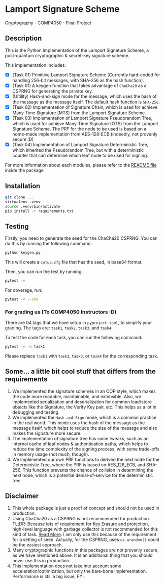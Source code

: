 # Lamport Signature Scheme 

Cryptography - COMP4050 - Final Project 

## Description 

This is the Python Implementation of the Lamport Signature Scheme, a post-quantum cryptographic & secret-key signature scheme. 

This implementation includes: 

- [x] (Task 01) Primitive Lamport Signature Scheme (Currently hard-coded for handling 256-bit messages, with SHA-256 as the hash function). 
- [x] (Task 01) A keygen function that takes advantage of `ChaCha20` as a CSPRNG for generating the private key.
- [x] (Ultility) Hash-and-sign mode for the message, which uses the hash of the message as the message itself. The default hash function is `SHA-256`.
- [x] (Task 02) Implementation of Signature Chain, which is used for achieve Many-Time Signature (MTS) from the Lamport Signature Scheme.
- [x] (Task 03) Implementation of Lamport Signature Pseudorandom Tree, which is used for achieve Many-Time Signature (OTS) from the Lamport Signature Scheme. The PRF for the node to be used is based on a home-made implementation from AES-128-ECB (indeedly, not provenly secure :D)
- [x] (Task 04) Implementation of Lamport Signature Deterministic Tree, which inherited the Pseudorandom Tree, but with a deterministic counter that can determine which leaf node to be used for signing. 

For more information about each modules, please refer to the [README file](./LamportSignature/README.md) inside the package

## Installation

```bash
git clone ... 
virtualenv .venv
source .venv/bin/activate
pip install -r requirements.txt
``` 

## Testing 

Firstly, you need to generate the seed for the ChaCha20 CSPRNG. You can do this by running the following command: 

```bash
python keygen.py
```

This will create a `setup.cfg` file that has the seed, in base64 format. 

Then, you can run the test by running:

```bash
pytest -v
```

For coverage, run: 

```bash
pytest -v --cov
```

### For grading us (To COMP4050 Instructors :D)

There are 04 tags that we have setup in `pyproject.toml`, to simplify your grading. The tags are: `task1`, `task2`, `task3`, and `task4`.

To test the code for each task, you can run the following command: 

```bash
pytest -v -m task1
```
Please replace `task1` with `task2`, `task3`, or `task4` for the corresponding task.

## Some... a little bit cool stuff that differs from the requirements

1. We implemented the signature schemes in an OOP style, which makes the code more readable, maintainable, and extensible. Also, we implemented serialization and deserialization for common load/store objects like the Signature, the Verify Key pair, etc. This helps us a lot in debugging and testing.
2. We implemented the `Hash-and-Sign` mode, which is a common practice in the real world. This mode uses the hash of the message as the message itself, which helps to reduce the size of the message and also makes the signature more secure.
3. The implementation of signature tree has some tweaks, such as an internal cache of leaf nodes & authentication paths, which helps to reduce the time complexity of the signing process, with some trade-offs in memory usage (not much, though).
4. We implemented our own PRF functions to derived the next node for the Deterministic Tree, where the PRF is based on AES_128_ECB, and SHA-256. This function prevents the chance of collision in determining the next node, which is a potential denial-of-service for the deterministic tree. 

## Disclaimer

1. This whole package is just a proof of concept and should not be used in production. 
2. Using ChaCha20 as a CSPRNG is not recommended for production. TL;DR: Because lots of requirement for Key Erasure and protection, high-level language with garbage collector is not recommended for this kind of task. [Read More](https://www.bentasker.co.uk/posts/blog/software-development/689-writing-a-chacha20-based-csprng.html). I am only use this because of the requirement for a setting of seed. Actually, for the CSPRNG, uses `os.urandom()` could be the easiest approach.
3. Many cryptographic functions in this packages are not provenly secure, as we have mentioned above. It is an additional thing that you should never use this in production.
4. This implementation does not take into account some acceleration/optimization, but only the bare-bone implementation. Performance is still a big issue, FYI.
